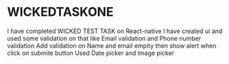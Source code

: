 # WICKEDTASKONE
I have completed WICKED TEST TASK on React-native
I have created ui and used some validation on that like Email validation and Phone number validation
Add validation on Name and email empity then show alert when click on submite button 
Used Date picker and Image picker 
